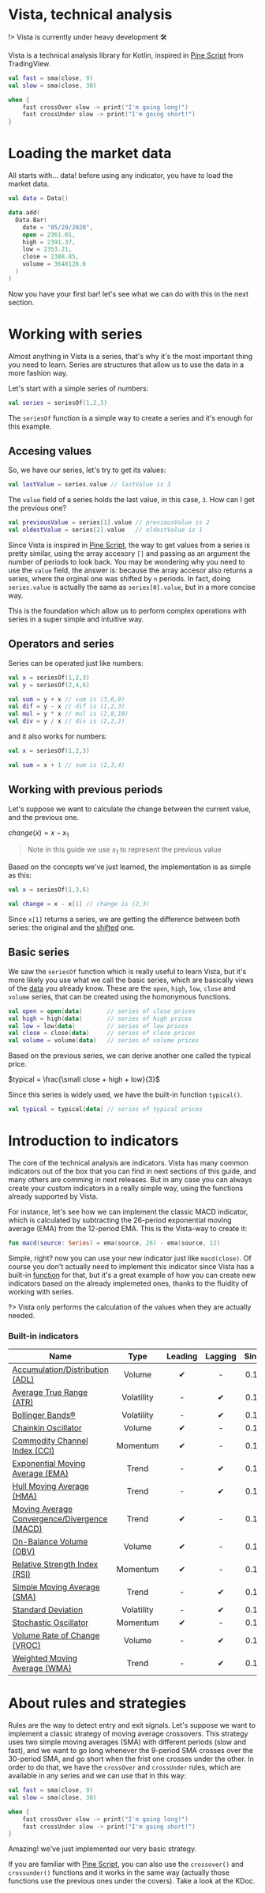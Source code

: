 # Vista, technical analysis

!> Vista is currently under heavy development 🛠

Vista is a technical analysis library for Kotlin, inspired in [Pine Script][ps] from TradingView.

```kotlin
val fast = sma(close, 9)
val slow = sma(close, 30)

when {
    fast crossOver slow -> print("I'm going long!")
    fast crossUnder slow -> print("I'm going short!")
}
```

# Loading the market data

All starts with... data! before using any indicator, you have to load the market data.

```kotlin
val data = Data()

data.add(
  Data.Bar(
    date = "05/29/2020",
    open = 2361.01,
    high = 2391.37,
    low = 2353.21,
    close = 2388.85,
    volume = 3648128.0
  )
)
```

Now you have your first bar! let's see what we can do with this in the next section.

# Working with series

Almost anything in Vista is a series, that's why it's the most important thing you need to learn. Series are structures that allow us to use the data in a more fashion way. 

Let's start with a simple series of numbers:

```kotlin
val series = seriesOf(1,2,3)
```

The `seriesOf` function is a simple way to create a series and it's enough for this example. 

## Accesing values

So, we have our series, let's try to get its values:

```kotlin
val lastValue = series.value // lastValue is 3
```

The `value` field of a series holds the last value, in this case, `3`. How can I get the previous one?

```kotlin
val previousValue = series[1].value // previousValue is 2
val oldestValue = series[2].value   // oldestValue is 1
```

Since Vista is inspired in [Pine Script][ps], the way to get values from a series is pretty similar, using the array accesory `[]` and passing as an argument the number of periods to look back. You may be wondering why you need to use the `value` field, the answer is: because the array accesor also returns a series, where the orginal one was shifted by `n` periods. In fact, doing `series.value` is actually the same as `series[0].value`, but in a more concise way. 

This is the foundation which allow us to perform complex operations with series in a super simple and intuitive way.

## Operators and series

Series can be operated just like numbers:

```kotlin
val x = seriesOf(1,2,3)
val y = seriesOf(2,4,6)

val sum = y + x // sum is (3,6,9)
val dif = y - x // dif is (1,2,3)
val mul = y * x // mul is (2,8,18)
val div = y / x // div is (2,2,2)
```

and it also works for numbers:

```kotlin
val x = seriesOf(1,2,3)

val sum = x + 1 // sum is (2,3,4)
```

## Working with previous periods

Let's suppose we want to calculate the change between the current value, and the previous one.

$change(x) = x - x_1$

> Note in this guide we use $x_1$ to represent the previous value

Based on the concepts we've just learned, the implementation is as simple as this:

```kotlin
val x = seriesOf(1,3,6)

val change = x - x[1] // change is (2,3)
```

Since `x[1]` returns a series, we are getting the difference between both series: the original and the [shifted](#accesing-values) one.

## Basic series

We saw the `seriesOf` function which is really useful to learn Vista, but it's more likely you use what we call the basic series, which are basically views of the [data](#data) you already know. These are the `open`, `high`, `low`, `close` and `volume` series, that can be created using the homonymous functions.

```kotlin
val open = open(data)       // series of close prices
val high = high(data)       // series of high prices
val low = low(data)         // series of low prices
val close = close(data)     // series of close prices
val volume = volume(data)   // series of volume prices
```

Based on the previous series, we can derive another one called the typical price.

$typical = \frac{\small close + high + low}{3}$

Since this series is widely used, we have the built-in function `typical()`.

```kotlin
val typical = typical(data) // series of typical prices
```

# Introduction to indicators

The core of the technical analysis are indicators. Vista has many common indicators out of the box that you can find in next sections of this guide, and many others are comming in next releases. But in any case you can always create your custom indicators in a really simple way, using the functions already supported by Vista. 

For instance, let's see how we can implement the classic MACD indicator, which is calculated by subtracting the 26-period exponential moving average (EMA) from the 12-period EMA. This is the Vista-way to create it:

```kotlin
fun macd(source: Series) = ema(source, 26) - ema(source, 12)
```

Simple, right? now you can use your new indicator just like `macd(close)`. Of course you don't actually need to implement this indicator since Vista has a built-in [function][macd] for that, but it's a great example of how you can create new indicators based on the already implemeted ones, thanks to the fluidity of working with series.

?> Vista only performs the calculation of the values when they are actually needed.

### Built-in indicators

| Name                                                     | Type       | Leading | Lagging | Since |
|----------------------------------------------------------|:----------:|:-------:|:-------:|:-----:|
| [Accumulation/Distribution (ADL)][adl]                   | Volume     | ✔       | -       | 0.1.0 |
| [Average True Range (ATR)][atr]                          | Volatility | -       | ✔       | 0.1.0 |
| [Bollinger Bands®][bb]                                   | Volatility | -       | ✔       | 0.1.0 |
| [Chainkin Oscillator][chaikin]                           | Volume     | ✔       | -       | 0.1.0 |
| [Commodity Channel Index (CCI)][cci]                     | Momentum   | ✔       | -       | 0.1.0 |
| [Exponential Moving Average (EMA)][ema]                  | Trend      | -       | ✔       | 0.1.0 |
| [Hull Moving Average (HMA)][hma]                         | Trend      | -       | ✔       | 0.1.0 |
| [Moving Average Convergence/Divergence (MACD)][macd]     | Trend      | ✔       | -       | 0.1.0 |
| [On-Balance Volume (OBV)][obv]                           | Volume     | ✔       | -       | 0.1.0 |
| [Relative Strength Index (RSI)][rsi]                     | Momentum   | ✔       | -       | 0.1.0 |
| [Simple Moving Average (SMA)][sma]                       | Trend      | -       | ✔       | 0.1.0 |
| [Standard Deviation][stdev]                              | Volatility | -       | ✔       | 0.1.0 |
| [Stochastic Oscillator][stoch]                           | Momentum   | ✔       | -       | 0.1.0 |
| [Volume Rate of Change (VROC)][vroc]                     | Volume     | -       | ✔       | 0.1.0 |
| [Weighted Moving Average (WMA)][wma]                     | Trend      | -       | ✔       | 0.1.0 |

# About rules and strategies

Rules are the way to detect entry and exit signals. Let's suppose we want to implement a classic strategy of moving average crossovers. This strategy uses two simple moving averages (SMA) with different periods (slow and fast), and we want to go long whenever the 9-period SMA crosses over the 30-period SMA, and go short when the frist one crosses under the other. In order to do that, we have the `crossOver` and `crossUnder` rules, which are available in any series and we can use that in this way:

```kotlin
val fast = sma(close, 9)
val slow = sma(close, 30)

when {
    fast crossOver slow -> print("I'm going long!")
    fast crossUnder slow -> print("I'm going short!")
}
```

Amazing! we've just implemented our very basic strategy.

If you are familiar with [Pine Script][ps], you can also use the `crossover()` and `crossunder()` functions and it works in the same way (actually those functions use the previous ones under the covers). Take a look at the KDoc.

[ps]: https://www.tradingview.com/pine-script-docs/en/v4/Introduction.html

[adl]: volume?id=accumulationdistribution-adl
[atr]: volatility?id=average-true-range-atr
[bb]: volatility?id=bollinger-bands®
[chaikin]: volume?id=chainkin-oscillator
[cci]: momentum?id=commodity-channel-index-cci
[ema]: trend?id=exponential-moving-average-ema
[hma]: trend?id=hull-moving-average-hma
[macd]: trend?id=moving-average-convergencedivergence-macd
[obv]: volume?id=on-balance-volume-obv
[rsi]: momentum?id=relative-strength-index-rsi
[sma]: trend?id=simple-moving-average-sma
[stdev]: volatility?id=standard-deviation
[stoch]: momentum?id=stochastic-oscillator
[vroc]: volume?id=volume-rate-of-change-vroc
[wma]: trend?id=weighted-moving-average-wma
